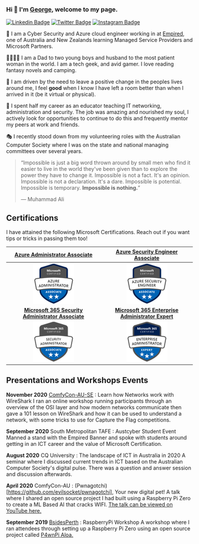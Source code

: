 ### Hi :beers: I'm [George](https://github.com/anothergeorgecoldham), welcome to my page.

[![Linkedin Badge](https://img.shields.io/badge/-LinkedIn-0e76a8?style=flat-square&logo=Linkedin&logoColor=white)](https://linkedin.com/in/georgecoldham)
[![Twitter Badge](https://img.shields.io/badge/-Twitter-00acee?style=flat-square&logo=Twitter&logoColor=white)](https://twitter.com/georgecoldham)
[![Instagram Badge](https://img.shields.io/badge/-Instagram-e4405f?style=flat-square&logo=Instagram&logoColor=white)](https://instagram.com/gcoldham/)

:office: I am a Cyber Security and Azure cloud engineer working in at [Empired](https://www.empired.com), one of Australia and New Zealands learning Managed Service Providers and Microsoft Partners.

:family_man_woman_boy_boy: I am a Dad to two young boys and husband to the most patient woman in the world.  I am a tech geek, and avid gamer.  I love reading fantasy novels and camping.  

:yellow_heart: I am driven by the need to leave a positive change in the peoples lives around me, I feel **good** when I know I have left a room better than when I arrived in it (be it virtual or physical).

:pray: I spent half my career as an educator teaching IT networking, administration and security.  The job was amazing and nourished my soul, I actively look for opportunities to continue to do this and frequently mentor my peers at work and friends.

:performing_arts: I recently stood down from my volunteering roles with the Australian Computer Society where I was on the state and national managing committees over several years.

>“Impossible is just a big word thrown around by small men who find it easier to live in the world they've been given than to explore the power they have to change it. Impossible is not a fact. It's an opinion. Impossible is not a declaration. It's a dare. Impossible is potential. Impossible is temporary. **Impossible is nothing.**”
>
>― Muhammad Ali

## Certifications

I have attained the following Microsoft Certifications.  Reach out if you want tips or tricks in passing them too!

| [**Azure Administrator Associate**](https://www.youracclaim.com/badges/2a6ef5d9-af59-4e29-879b-b5bb4231a0e1) | [**Azure Security Engineer Associate**](https://www.youracclaim.com/badges/cf91fa2d-e95f-4cd9-95cf-51e0c8c4c261)| 
|:---:|:---:| 
|![AZ103](https://github.com/anothergeorgecoldham/anothergeorgecoldham/blob/main/images/azure-administrator-associate.png)|![AZ500](https://github.com/anothergeorgecoldham/anothergeorgecoldham/blob/main/images/azure-security-engineer-associate600x600.png)|
|[**Microsoft 365 Security Administrator Associate**](https://www.youracclaim.com/badges/cb4a5966-b261-42a6-a4c6-5d354ac3c981) | [**Microsoft 365 Enterprise Administrator Expert**](https://www.youracclaim.com/badges/e40a62c9-ee84-4da2-8aef-093555464b2d) |
![MS500](https://github.com/anothergeorgecoldham/anothergeorgecoldham/blob/main/images/microsoft365-security-administrator-associate-600x600.png)|![MS100/101](https://github.com/anothergeorgecoldham/anothergeorgecoldham/blob/main/images/microsoft365-enterprise-adminstrator-expert-600x600.png)|

## Presentations and Workshops Events

**November 2020** [ComfyCon-AU-SE](https://au.comfycon.rocks/2020SE/events) : Learn how Networks work with WireShark
I ran an online workshop running participants through an overview of the OSI layer and how modern networks communicate then gave a 101 lesson on WireShark and how it can be used to understand a network, with some tricks to use for Capture the Flag competitions.

**September 2020** South Metropolitan TAFE : Austcyber Student Event
Manned a stand with the Empired Banner and spoke with students around getting in an ICT career and the value of Microsoft Certification.

**August 2020** CQ University : The landscape of ICT in Australia in 2020 
A seminar where I discussed current trends in ICT based on the Australian Computer Society's digital pulse.  There was a question and answer session and discussion afterwards.

**April 2020** ComfyCon-AU : (Pwnagotchi)[https://github.com/evilsocket/pwnagotchi], Your new digital pet!
A talk where I shared an open source project I had built using a Raspberry Pi Zero to create a ML Based AI that cracks WIFI. [The talk can be viewed on YouTube here.](https://www.youtube.com/watch?v=ds4k0uHCA-g)

**September 2019** [BsidesPerth](https://bsidesperth.com.au/speaker-details.html) : RaspberryPi Workshop
A workshop where I ran attendees through setting up a Raspberry Pi Zero using an open source project called [P4wnPi Aloa.](https://github.com/RoganDawes/P4wnP1_aloa)